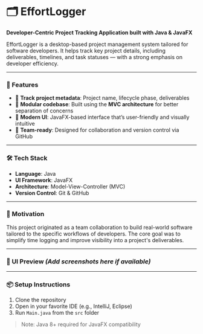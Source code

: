 # 🗂️ EffortLogger

**Developer-Centric Project Tracking Application built with Java & JavaFX**

EffortLogger is a desktop-based project management system tailored for software developers. It helps track key project details, including deliverables, timelines, and task statuses — with a strong emphasis on developer efficiency.

---

### 🚀 Features

- 🧭 **Track project metadata**: Project name, lifecycle phase, deliverables
- 🧩 **Modular codebase**: Built using the **MVC architecture** for better separation of concerns
- 🎨 **Modern UI**: JavaFX-based interface that’s user-friendly and visually intuitive
- 🤝 **Team-ready**: Designed for collaboration and version control via GitHub

---

### 🛠️ Tech Stack

- **Language**: Java  
- **UI Framework**: JavaFX  
- **Architecture**: Model-View-Controller (MVC)  
- **Version Control**: Git & GitHub

---

### 🧠 Motivation

This project originated as a team collaboration to build real-world software tailored to the specific workflows of developers. The core goal was to simplify time logging and improve visibility into a project's deliverables.

---

### 📸 UI Preview *(Add screenshots here if available)*

---

### 📦 Setup Instructions

1. Clone the repository  
2. Open in your favorite IDE (e.g., IntelliJ, Eclipse)  
3. Run `Main.java` from the `src` folder

> Note: Java 8+ required for JavaFX compatibility
